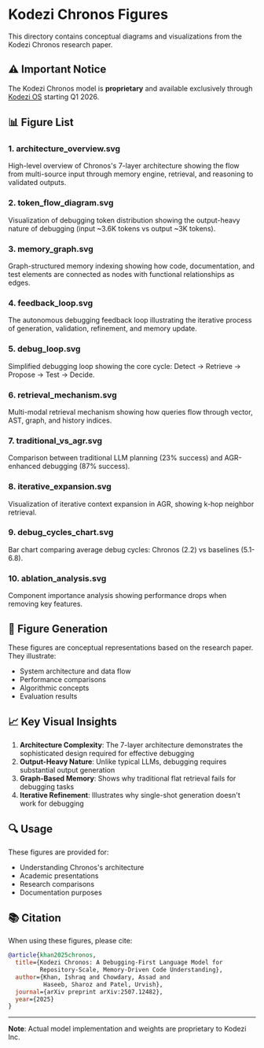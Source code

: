 # Kodezi Chronos Figures

This directory contains conceptual diagrams and visualizations from the Kodezi Chronos research paper.

## ⚠️ Important Notice

The Kodezi Chronos model is **proprietary** and available exclusively through [Kodezi OS](https://kodezi.com/os) starting Q1 2026.

## 📊 Figure List

### 1. architecture_overview.svg
High-level overview of Chronos's 7-layer architecture showing the flow from multi-source input through memory engine, retrieval, and reasoning to validated outputs.

### 2. token_flow_diagram.svg
Visualization of debugging token distribution showing the output-heavy nature of debugging (input ~3.6K tokens vs output ~3K tokens).

### 3. memory_graph.svg
Graph-structured memory indexing showing how code, documentation, and test elements are connected as nodes with functional relationships as edges.

### 4. feedback_loop.svg
The autonomous debugging feedback loop illustrating the iterative process of generation, validation, refinement, and memory update.

### 5. debug_loop.svg
Simplified debugging loop showing the core cycle: Detect → Retrieve → Propose → Test → Decide.

### 6. retrieval_mechanism.svg
Multi-modal retrieval mechanism showing how queries flow through vector, AST, graph, and history indices.

### 7. traditional_vs_agr.svg
Comparison between traditional LLM planning (23% success) and AGR-enhanced debugging (87% success).

### 8. iterative_expansion.svg
Visualization of iterative context expansion in AGR, showing k-hop neighbor retrieval.

### 9. debug_cycles_chart.svg
Bar chart comparing average debug cycles: Chronos (2.2) vs baselines (5.1-6.8).

### 10. ablation_analysis.svg
Component importance analysis showing performance drops when removing key features.

## 🎨 Figure Generation

These figures are conceptual representations based on the research paper. They illustrate:
- System architecture and data flow
- Performance comparisons
- Algorithmic concepts
- Evaluation results

## 📈 Key Visual Insights

1. **Architecture Complexity**: The 7-layer architecture demonstrates the sophisticated design required for effective debugging
2. **Output-Heavy Nature**: Unlike typical LLMs, debugging requires substantial output generation
3. **Graph-Based Memory**: Shows why traditional flat retrieval fails for debugging tasks
4. **Iterative Refinement**: Illustrates why single-shot generation doesn't work for debugging

## 🔍 Usage

These figures are provided for:
- Understanding Chronos's architecture
- Academic presentations
- Research comparisons
- Documentation purposes

## 📚 Citation

When using these figures, please cite:

```bibtex
@article{khan2025chronos,
  title={Kodezi Chronos: A Debugging-First Language Model for 
         Repository-Scale, Memory-Driven Code Understanding},
  author={Khan, Ishraq and Chowdary, Assad and 
          Haseeb, Sharoz and Patel, Urvish},
  journal={arXiv preprint arXiv:2507.12482},
  year={2025}
}
```

---

**Note**: Actual model implementation and weights are proprietary to Kodezi Inc.